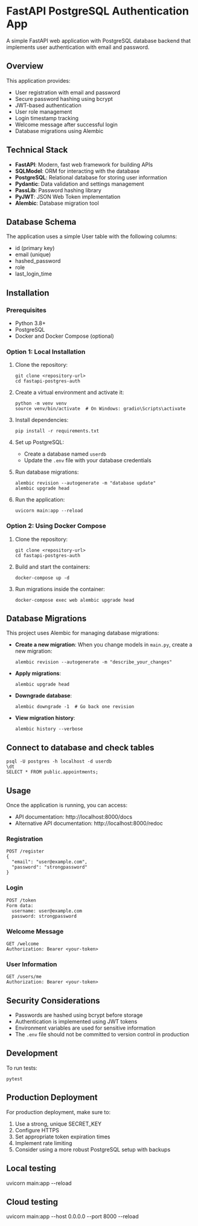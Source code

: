# FastAPI PostgreSQL Authentication App

A simple FastAPI web application with PostgreSQL database backend that implements user authentication with email and password.

## Overview

This application provides:

- User registration with email and password
- Secure password hashing using bcrypt
- JWT-based authentication
- User role management
- Login timestamp tracking
- Welcome message after successful login
- Database migrations using Alembic

## Technical Stack

- **FastAPI**: Modern, fast web framework for building APIs
- **SQLModel**: ORM for interacting with the database
- **PostgreSQL**: Relational database for storing user information
- **Pydantic**: Data validation and settings management
- **PassLib**: Password hashing library
- **PyJWT**: JSON Web Token implementation
- **Alembic**: Database migration tool

## Database Schema

The application uses a simple User table with the following columns:
- id (primary key)
- email (unique)
- hashed_password
- role
- last_login_time

## Installation

### Prerequisites

- Python 3.8+
- PostgreSQL
- Docker and Docker Compose (optional)

### Option 1: Local Installation

1. Clone the repository:
   ```
   git clone <repository-url>
   cd fastapi-postgres-auth
   ```

2. Create a virtual environment and activate it:
   ```
   python -m venv venv
   source venv/bin/activate  # On Windows: gradio\Scripts\activate
   ```

3. Install dependencies:
   ```
   pip install -r requirements.txt
   ```

4. Set up PostgreSQL:
   - Create a database named `userdb`
   - Update the `.env` file with your database credentials

5. Run database migrations:
   ```
   alembic revision --autogenerate -m "database update"
   alembic upgrade head
   ```

6. Run the application:
   ```
   uvicorn main:app --reload
   ```

### Option 2: Using Docker Compose

1. Clone the repository:
   ```
   git clone <repository-url>
   cd fastapi-postgres-auth
   ```

2. Build and start the containers:
   ```
   docker-compose up -d
   ```

3. Run migrations inside the container:
   ```
   docker-compose exec web alembic upgrade head
   ```

## Database Migrations

This project uses Alembic for managing database migrations:

- **Create a new migration**: When you change models in `main.py`, create a new migration:
  ```
  alembic revision --autogenerate -m "describe_your_changes"
  ```

- **Apply migrations**:
  ```
  alembic upgrade head
  ```

- **Downgrade database**:
  ```
  alembic downgrade -1  # Go back one revision
  ```

- **View migration history**:
  ```
  alembic history --verbose
  ```

## Connect to database and check tables
```
psql -U postgres -h localhost -d userdb
\dt
SELECT * FROM public.appointments;

```

## Usage

Once the application is running, you can access:

- API documentation: http://localhost:8000/docs
- Alternative API documentation: http://localhost:8000/redoc

### Registration

```
POST /register
{
  "email": "user@example.com",
  "password": "strongpassword"
}
```

### Login

```
POST /token
Form data:
  username: user@example.com
  password: strongpassword
```

### Welcome Message

```
GET /welcome
Authorization: Bearer <your-token>
```

### User Information

```
GET /users/me
Authorization: Bearer <your-token>
```

## Security Considerations

- Passwords are hashed using bcrypt before storage
- Authentication is implemented using JWT tokens
- Environment variables are used for sensitive information
- The `.env` file should not be committed to version control in production

## Development

To run tests:
```
pytest
```

## Production Deployment

For production deployment, make sure to:
1. Use a strong, unique SECRET_KEY
2. Configure HTTPS
3. Set appropriate token expiration times
4. Implement rate limiting
5. Consider using a more robust PostgreSQL setup with backups

## Local testing
uvicorn main:app --reload

## Cloud testing
uvicorn main:app --host 0.0.0.0 --port 8000 --reload